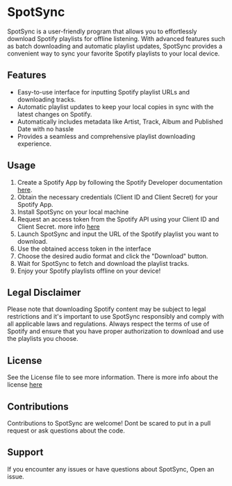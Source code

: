 # SpotSync

SpotSync is a user-friendly program that allows you to effortlessly download Spotify playlists for offline listening. With advanced features such as batch downloading and automatic playlist updates, SpotSync provides a convenient way to sync your favorite Spotify playlists to your local device.

## Features

- Easy-to-use interface for inputting Spotify playlist URLs and downloading tracks.
- Automatic playlist updates to keep your local copies in sync with the latest changes on Spotify.
- Automatically includes metadata like Artist, Track, Album and Published Date with no hassle
- Provides a seamless and comprehensive playlist downloading experience.

## Usage

1. Create a Spotify App by following the Spotify Developer documentation [here](https://developer.spotify.com/documentation/web-api/tutorials/getting-started#create-an-app).
2. Obtain the necessary credentials (Client ID and Client Secret) for your Spotify App.
3. Install SpotSync on your local machine
4. Request an access token from the Spotify API using your Client ID and Client Secret. more info [here](https://developer.spotify.com/documentation/web-api/tutorials/getting-started#request-an-access-token)
5. Launch SpotSync and input the URL of the Spotify playlist you want to download.
6. Use the obtained access token in the interface
7. Choose the desired audio format and click the "Download" button.
8. Wait for SpotSync to fetch and download the playlist tracks.
9. Enjoy your Spotify playlists offline on your device!

## Legal Disclaimer

Please note that downloading Spotify content may be subject to legal restrictions and it's important to use SpotSync responsibly and comply with all applicable laws and regulations. Always respect the terms of use of Spotify and ensure that you have proper authorization to download and use the playlists you choose.

## License
See the License file to see more information. There is more info about the license [here](https://choosealicense.com/licenses/gpl-3.0/#)

## Contributions

Contributions to SpotSync are welcome! Dont be scared to put in a pull request or ask questions about the code.

## Support

If you encounter any issues or have questions about SpotSync, Open an issue.

